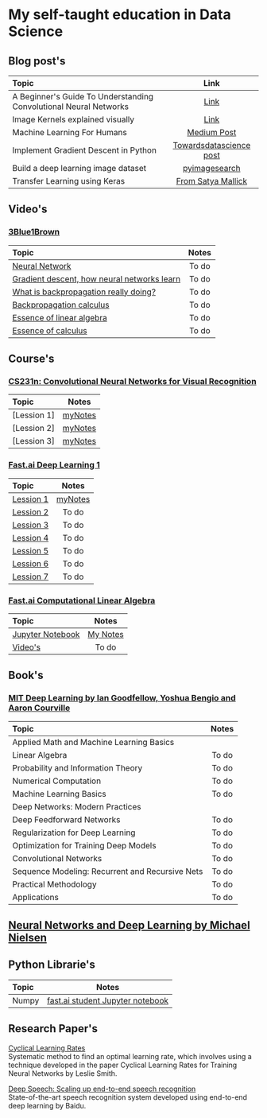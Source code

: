 # My self-taught education in Data Science


## Blog post's
Topic | Link
:-- | :--:
A Beginner's Guide To Understanding Convolutional Neural Networks | [Link](https://adeshpande3.github.io/adeshpande3.github.io/A-Beginner's-Guide-To-Understanding-Convolutional-Neural-Networks/)
Image Kernels explained visually | [Link](http://setosa.io/ev/image-kernels/)
Machine Learning For Humans | [Medium Post](https://medium.com/machine-learning-for-humans)
Implement Gradient Descent in Python | [Towardsdatascience post](https://towardsdatascience.com/implement-gradient-descent-in-python-9b93ed7108d1)
Build a deep learning image dataset | [pyimagesearch](https://www.pyimagesearch.com/2018/04/09/how-to-quickly-build-a-deep-learning-image-dataset)
Transfer Learning using Keras | [From Satya Mallick](https://www.learnopencv.com/keras-tutorial-transfer-learning-using-pre-trained-models/)

## Video's
### [3Blue1Brown](https://www.youtube.com/channel/UCYO_jab_esuFRV4b17AJtAw)
Topic | Notes
:-- | :--: 
[Neural Network](https://www.youtube.com/watch?v=aircAruvnKk&t=926s) | To do
[Gradient descent, how neural networks learn](https://www.youtube.com/watch?v=IHZwWFHWa-w&t=62s) | To do
[What is backpropagation really doing?](https://www.youtube.com/watch?v=Ilg3gGewQ5U) | To do
[Backpropagation calculus](https://www.youtube.com/watch?v=tIeHLnjs5U8)| To do
[Essence of linear algebra](https://www.youtube.com/playlist?list=PLZHQObOWTQDPD3MizzM2xVFitgF8hE_ab)| To do
[Essence of calculus](https://www.youtube.com/playlist?list=PLZHQObOWTQDMsr9K-rj53DwVRMYO3t5Yr)| To do

## Course's

### [CS231n: Convolutional Neural Networks for Visual Recognition](http://cs231n.github.io/)
Topic | Notes
:-- | :--: 
[Lession 1] | [myNotes](https://github.com/nullbyte91/LearningPath/tree/master/courses/cs231)
[Lession 2] | [myNotes](https://github.com/nullbyte91/LearningPath/tree/master/courses/cs231)
[Lession 3] | [myNotes](https://github.com/nullbyte91/LearningPath/tree/master/courses/cs231)

### [Fast.ai Deep Learning 1](https://course.fast.ai/start.html)
Topic | Notes
:-- | :--: 
[Lession 1](https://www.youtube.com/watch?v=IPBSB1HLNLo&feature=youtu.be) | [myNotes](https://github.com/nullbyte91/LearningPath/tree/master/courses/fast.ai/deepLearning1) 
[Lession 2](https://www.youtube.com/watch?v=JNxcznsrRb8&feature=youtu.be) | To do 
[Lession 3](https://www.youtube.com/watch?v=9C06ZPF8Uuc&feature=youtu.be) | To do
[Lession 4](https://www.youtube.com/watch?v=gbceqO8PpBg&feature=youtu.be) | To do
[Lession 5](https://www.youtube.com/watch?v=J99NV9Cr75I&feature=youtu.be) | To do 
[Lession 6](https://www.youtube.com/watch?v=sHcLkfRrgoQ&feature=youtu.be) | To do 
[Lession 7](https://www.youtube.com/watch?v=H3g26EVADgY&feature=youtu.be) | To do


### [Fast.ai Computational Linear Algebra](https://www.fast.ai/2017/07/17/num-lin-alg/)
Topic | Notes
:-- | :--: 
[Jupyter Notebook](https://github.com/fastai/numerical-linear-algebra/blob/master/README.md) | [My Notes](https://github.com/nullbyte91/LearningPath/tree/master/courses/fast.ai/computational_linear_algebra)
[Video's](https://www.youtube.com/playlist?list=PLtmWHNX-gukIc92m1K0P6bIOnZb-mg0hY) | To do 

## Book's

### [MIT Deep Learning by Ian Goodfellow, Yoshua Bengio and Aaron Courville](https://github.com/janishar/mit-deep-learning-book-pdf/tree/master/complete-book-bookmarked-pdf)

Topic | Notes
:-- | :--: 
Applied Math and Machine Learning Basics | 
Linear Algebra | To do 
Probability and Information Theory | To do 
Numerical Computation | To do 
Machine Learning Basics | To do 
Deep Networks: Modern Practices | 
Deep Feedforward Networks | To do 
Regularization for Deep Learning | To do 
Optimization for Training Deep Models | To do 
Convolutional Networks | To do
Sequence Modeling: Recurrent and Recursive Nets | To do 
Practical Methodology | To do 
Applications | To do

## [Neural Networks and Deep Learning by Michael Nielsen](http://neuralnetworksanddeeplearning.com/index.html)

## Python Librarie's
Topic | Notes
:-- | :--:
Numpy | [fast.ai student Jupyter notebook](https://github.com/jamesdietle/fastaipart1v2/blob/master/Tutorials/NumpyTutorial.ipynb)

## Research Paper's
[Cyclical Learning Rates](https://arxiv.org/abs/1506.01186)<br>
 Systematic method to find an optimal learning rate, which involves using a technique developed in the paper Cyclical Learning Rates for Training Neural Networks by Leslie Smith.

[
Deep Speech: Scaling up end-to-end speech recognition](https://arxiv.org/abs/1412.5567)</br>
 State-of-the-art speech recognition system developed using end-to-end deep learning by Baidu.


